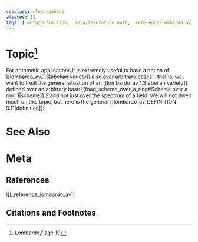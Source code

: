 ```yaml
---
cssclass: clean-embeds
aliases: []
tags: [_meta/definition, _meta/literature_note, _reference/lombardo_av]
---
```

# Topic[^1]
For arithmetic applications it is extremely useful to have a notion of [[lombardo_av_1.3|abelian variety]] also over arbitrary bases - that is, we want to treat the general situation of an [[lombardo_av_1.3|abelian variety]] defined over an arbitrary base [[foag_scheme_over_a_ring#Scheme over a ring 1|scheme]] $S$ and not just over the spectrum of a field. We will not dwell much on this topic, but here is the general [[lombardo_av_DEFINITION 9.11|definition]]:
# See Also

# Meta
## References
![[_reference_lombardo_av]]

## Citations and Footnotes
[^1]: Lombardo,Page 10
